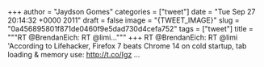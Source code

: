
+++
author = "Jaydson Gomes"
categories = ["tweet"]
date = "Tue Sep 27 20:14:32 +0000 2011"
draft = false
image = "{TWEET_IMAGE}"
slug = "0a456895801f871de0460f9e5dad730d4cefa752"
tags = ["tweet"]
title = """RT @BrendanEich: RT @limi..."""
+++
RT @BrendanEich: RT @limi 'According to Lifehacker, Firefox 7 beats Chrome 14 on cold startup, tab loading & memory use: http://t.co/Igz ...
